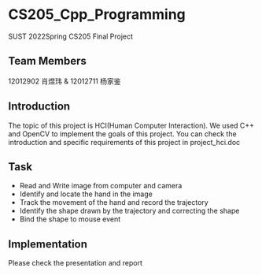 # CS205_Cpp_Programming
SUST 2022Spring CS205 Final Project

## Team Members
12012902 肖煜玮 & 12012711 杨家鉴

## Introduction
The topic of this project is HCI(Human Computer Interaction).
We used C++ and OpenCV to implement the goals of this project.
You can check the introduction and specific requirements of this project in project_hci.doc

## Task
* Read and Write image from computer and camera
* Identify and locate the hand in the image
* Track the movement of the hand and record the trajectory 
* Identify the shape drawn by the trajectory and correcting the shape
* Bind the shape to mouse event

## Implementation
Please check the presentation and report
